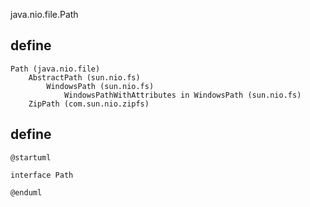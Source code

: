 java.nio.file.Path

## define
```
Path (java.nio.file)
    AbstractPath (sun.nio.fs)
        WindowsPath (sun.nio.fs)
            WindowsPathWithAttributes in WindowsPath (sun.nio.fs)
    ZipPath (com.sun.nio.zipfs)
```

## define
```plantuml
@startuml

interface Path

@enduml
```
